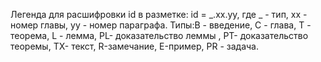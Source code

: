 Легенда для расшифровки id в разметке:
id = _.xx.yy, где _ - тип, xx - номер главы, уу - номер параграфа.
Типы:В - введение, С - глава, T - теорема, L - лемма, PL- доказательство леммы , PT- доказательство теоремы, TX- текст, R-замечание, E-пример, PR - задача.
